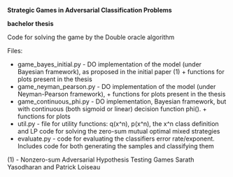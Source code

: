 ****Strategic Games in Adversarial Classification Problems****

**bachelor thesis**

Code for solving the game by the Double oracle algorithm 

Files:

 - game_bayes_initial.py - DO implementation of the model (under Bayesian framework), as proposed in the initial paper (1) + functions for plots present in the thesis
 - game_neyman_pearson.py - DO implementation of the model (under Neyman-Pearson framework), + functions for plots present in the thesis
 - game_continuous_phi.py - DO implementation, Bayesian framework, but with continuous (both sigmoid or linear) decision function phi(). + functions for plots
 - util.py - file for utility functions: q(x^n), p(x^n), the x^n class definition and LP code for solving the zero-sum mutual optimal mixed strategies
 - evaluate.py - code for evaluating the classifiers error rate/exponent. Includes code for both generating the samples and classifying them
 

(1) - Nonzero-sum Adversarial Hypothesis Testing Games
Sarath Yasodharan and Patrick Loiseau